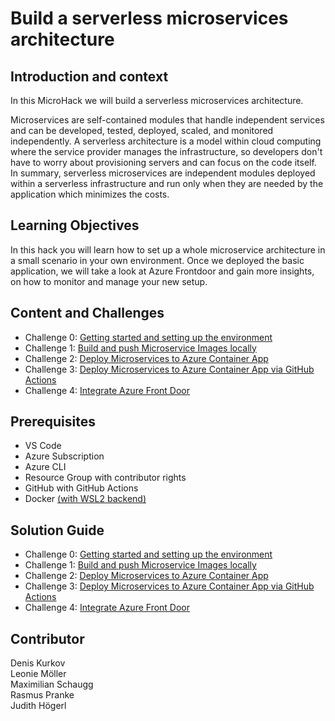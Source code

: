 # Build a serverless microservices architecture

## Introduction and context

In this MicroHack we will build a serverless microservices architecture.

Microservices are self-contained modules that handle independent services and can be developed, tested, deployed, scaled, and monitored independently.
A serverless architecture is a model within cloud computing where the service provider manages the infrastructure, so developers don't have to worry about provisioning servers and can focus on the code itself.
In summary, serverless microservices are independent modules deployed within a serverless infrastructure and run only when they are needed by the application which minimizes the costs.

## Learning Objectives

In this hack you will learn how to set up a whole microservice architecture in a small scenario in your own environment. Once we deployed the basic application, we will take a look at Azure Frontdoor and gain more insights, on how to monitor and manage your new setup.

## Content and Challenges

- Challenge 0: [Getting started and setting up the environment](./Challenges/00-Getting-started.md)
- Challenge 1: [Build and push Microservice Images locally](./Challenges/01-Build-and-push-locally.md)
- Challenge 2: [Deploy Microservices to Azure Container App](./Challenges/02-Azure-Container-Apps.md)
- Challenge 3: [Deploy Microservices to Azure Container App via GitHub Actions](./Challenges/03-GitHub-Actions.md)
- Challenge 4: [Integrate Azure Front Door](./Challenges/04-FrontDoor.md)

## Prerequisites

- VS Code
- Azure Subscription
- Azure CLI
- Resource Group with contributor rights
- GitHub with GitHub Actions
- Docker [(with WSL2 backend)](https://docs.docker.com/desktop/windows/wsl/)

## Solution Guide

- Challenge 0: [Getting started and setting up the environment](./Solutionguide/00-Getting-started-solution.md)
- Challenge 1: [Build and push Microservice Images locally](./Solutionguide/01-Build-and-push-locally-solution.md)
- Challenge 2: [Deploy Microservices to Azure Container App](./Solutionguide/02-Azure-Container-Apps-solution.md)
- Challenge 3: [Deploy Microservices to Azure Container App via GitHub Actions](./Solutionguide/03-GitHub-Actions-solution.md)
- Challenge 4: [Integrate Azure Front Door](./Solutionguide/04-FrontDoor-solution.md)

## Contributor

Denis Kurkov <br>
Leonie Möller <br>
Maximilian Schaugg <br>
Rasmus Pranke <br>
Judith Högerl
